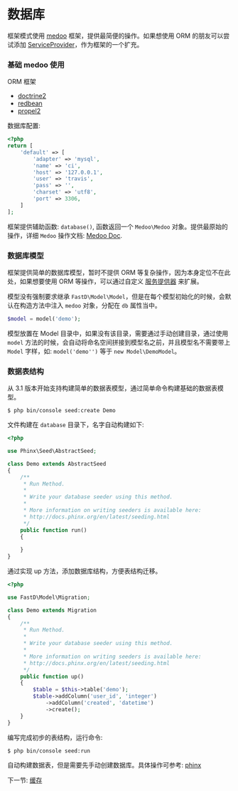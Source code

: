 # 数据库

框架模式使用 [medoo](https://github.com/catfan/Medoo) 框架，提供最简便的操作。如果想使用 ORM 的朋友可以尝试添加 [ServiceProvider](3-8-service-provider.md)，作为框架的一个扩充。

### 基础 medoo 使用

ORM 框架

* [doctrine2](https://github.com/doctrine/doctrine2)
* [redbean](https://github.com/gabordemooij/redbean)
* [propel2](https://github.com/propelorm/Propel2)

数据库配置: 

```php
<?php
return [
    'default' => [
        'adapter' => 'mysql',
        'name' => 'ci',
        'host' => '127.0.0.1',
        'user' => 'travis',
        'pass' => '',
        'charset' => 'utf8',
        'port' => 3306,
    ]
];
```

框架提供辅助函数: `database()`, 函数返回一个 `Medoo\Medoo` 对象。提供最原始的操作，详细 `Medoo` 操作文档: [Medoo Doc](http://medoo.in/doc).

### 数据库模型

框架提供简单的数据库模型，暂时不提供 ORM 等复杂操作，因为本身定位不在此处，如果想要使用 ORM 等操作，可以通过自定义 [服务提供器](3-8-service-provider.md) 来扩展。

模型没有强制要求继承 `FastD\Model\Model`，但是在每个模型初始化的时候，会默认在构造方法中注入 `medoo` 对象，分配在 `db` 属性当中。

```php
$model = model('demo');
```

模型放置在 Model 目录中，如果没有该目录，需要通过手动创建目录，通过使用 `model` 方法的时候，会自动将命名空间拼接到模型名之前，并且模型名不需要带上 `Model` 字样，如: `model('demo'')` 等于 `new Model\DemoModel`。

### 数据表结构

从 3.1 版本开始支持构建简单的数据表模型，通过简单命令构建基础的数据表模型。

```shell
$ php bin/console seed:create Demo
```

文件构建在 `database` 目录下，名字自动构建如下: 

```php
<?php

use Phinx\Seed\AbstractSeed;

class Demo extends AbstractSeed
{
    /**
     * Run Method.
     *
     * Write your database seeder using this method.
     *
     * More information on writing seeders is available here:
     * http://docs.phinx.org/en/latest/seeding.html
     */
    public function run()
    {
        
    }
}
```

通过实现 up 方法，添加数据库结构，方便表结构迁移。

```php
<?php

use FastD\Model\Migration;

class Demo extends Migration
{
    /**
     * Run Method.
     *
     * Write your database seeder using this method.
     *
     * More information on writing seeders is available here:
     * http://docs.phinx.org/en/latest/seeding.html
     */
    public function up()
    {
        $table = $this->table('demo');
        $table->addColumn('user_id', 'integer')
            ->addColumn('created', 'datetime')
            ->create();
    }
}
```

编写完成初步的表结构，运行命令: 

```shell
$ php bin/console seed:run
```

自动构建数据表，但是需要先手动创建数据库。具体操作可参考: [phinx](https://tsy12321.gitbooks.io/phinx-doc/writing-migrations-working-with-tables.html)

下一节: [缓存](3-4-cache.md)
